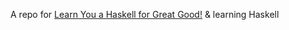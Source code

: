 A repo for [Learn You a Haskell for Great Good!](http://learnyouahaskell.com/chapters) & learning Haskell
